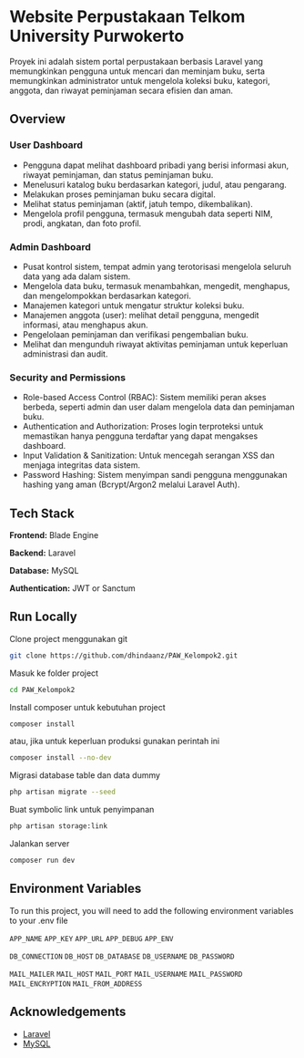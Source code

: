 # Website Perpustakaan Telkom University Purwokerto

Proyek ini adalah sistem portal perpustakaan berbasis Laravel yang memungkinkan pengguna untuk mencari dan meminjam buku, serta memungkinkan administrator untuk mengelola koleksi buku, kategori, anggota, dan riwayat peminjaman secara efisien dan aman.

## Overview

### User Dashboard

* Pengguna dapat melihat dashboard pribadi yang berisi informasi akun, riwayat peminjaman, dan status peminjaman buku.
* Menelusuri katalog buku berdasarkan kategori, judul, atau pengarang.
* Melakukan proses peminjaman buku secara digital.
* Melihat status peminjaman (aktif, jatuh tempo, dikembalikan).
* Mengelola profil pengguna, termasuk mengubah data seperti NIM, prodi, angkatan, dan foto profil.

### Admin Dashboard

* Pusat kontrol sistem, tempat admin yang terotorisasi mengelola seluruh data yang ada dalam sistem.
* Mengelola data buku, termasuk menambahkan, mengedit, menghapus, dan mengelompokkan berdasarkan kategori.
* Manajemen kategori untuk mengatur struktur koleksi buku.
* Manajemen anggota (user): melihat detail pengguna, mengedit informasi, atau menghapus akun.
* Pengelolaan peminjaman dan verifikasi pengembalian buku.
* Melihat dan mengunduh riwayat aktivitas peminjaman untuk keperluan administrasi dan audit.

### Security and Permissions

* Role-based Access Control (RBAC): Sistem memiliki peran akses berbeda, seperti admin dan user dalam mengelola data dan peminjaman buku.
* Authentication and Authorization: Proses login terproteksi untuk memastikan hanya pengguna terdaftar yang dapat mengakses dashboard.
* Input Validation & Sanitization: Untuk mencegah serangan XSS dan menjaga integritas data sistem.
* Password Hashing: Sistem menyimpan sandi pengguna menggunakan hashing yang aman (Bcrypt/Argon2 melalui Laravel Auth).

## Tech Stack

**Frontend:** Blade Engine

**Backend:** Laravel

**Database:** MySQL

**Authentication:** JWT or Sanctum

## Run Locally

Clone project menggunakan git

~~~bash
git clone https://github.com/dhindaanz/PAW_Kelompok2.git
~~~

Masuk ke folder project

~~~bash
cd PAW_Kelompok2
~~~

Install composer untuk kebutuhan project

~~~bash
composer install
~~~

atau, jika untuk keperluan produksi gunakan perintah ini

~~~bash
composer install --no-dev
~~~

Migrasi database table dan data dummy

~~~bash
php artisan migrate --seed
~~~

Buat symbolic link untuk penyimpanan

~~~bash
php artisan storage:link
~~~

Jalankan server

~~~bash
composer run dev
~~~

## Environment Variables

To run this project, you will need to add the following environment variables to your .env file

`APP_NAME`
`APP_KEY`
`APP_URL`
`APP_DEBUG`
`APP_ENV`

`DB_CONNECTION`
`DB_HOST`
`DB_DATABASE`
`DB_USERNAME`
`DB_PASSWORD`

`MAIL_MAILER`
`MAIL_HOST`
`MAIL_PORT`
`MAIL_USERNAME`
`MAIL_PASSWORD`
`MAIL_ENCRYPTION`
`MAIL_FROM_ADDRESS`

## Acknowledgements

* [Laravel](https://laravel.com/docs/11.x)
* [MySQL](https://dev.mysql.com/doc)
